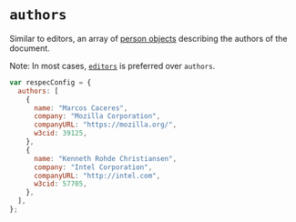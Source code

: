 # `authors`

Similar to editors, an array of [person objects](person) describing the authors of the document.

Note: In most cases, [`editors`](editors) is preferred over `authors`.

```js "example": "List of authors"
var respecConfig = {
  authors: [
    {
      name: "Marcos Caceres",
      company: "Mozilla Corporation",
      companyURL: "https://mozilla.org/",
      w3cid: 39125,
    },
    {
      name: "Kenneth Rohde Christiansen",
      company: "Intel Corporation",
      companyURL: "http://intel.com",
      w3cid: 57705,
    },
  ],
};
```
